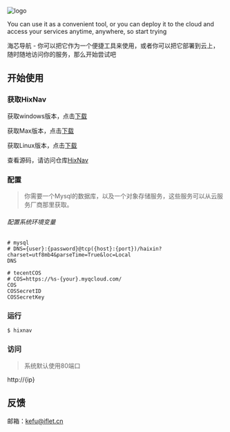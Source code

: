 ![logo](http://hixnav.github.io/img/logo.png)

You can use it as a convenient tool, or you can deploy it to the cloud and access your services anytime, anywhere, so start trying

海芯导航 - 你可以把它作为一个便捷工具来使用，或者你可以把它部署到云上，随时随地访问你的服务，那么开始尝试吧

## 开始使用
### 获取HixNav

获取windows版本，点击<a href="https://github.com/hixnav/hixnav/raw/master/release/hixnav-winx64.exe">下载</a>

获取Max版本，点击<a href="https://github.com/hixnav/hixnav/raw/master/release/hixnav-mac-amd64">下载</a>

获取Linux版本，点击<a href="https://github.com/hixnav/hixnav/raw/master/release/hixnav-linux-amd64">下载</a>

查看源码，请访问仓库<a href="https://github.com/hixnav/hixnav">HixNav</a>

### 配置

>你需要一个Mysql的数据库，以及一个对象存储服务，这些服务可以从云服务厂商那里获取。

###### 配置系统环境变量

```shell
# mysql
# DNS={user}:{password}@tcp({host}:{port})/haixin?charset=utf8mb4&parseTime=True&loc=Local
DNS

# tecentCOS
# COS=https://%s-{your}.myqcloud.com/
COS 
COSSecretID
COSSecretKey
``` 

### 运行

```shell
$ hixnav
```

### 访问

> 系统默认使用80端口

http://{ip}

## 反馈

邮箱：kefu@iflet.cn
